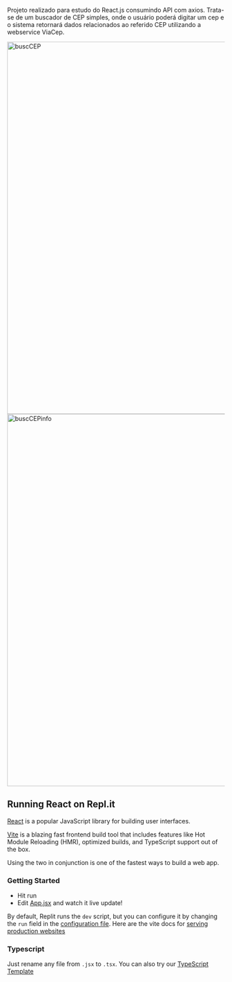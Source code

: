 Projeto realizado para estudo do React.js consumindo API com axios. Trata-se de um buscador de CEP simples, onde o usuário poderá digitar um cep e o sistema retornará dados relacionados ao referido CEP utilizando a webservice ViaCep. 

<img width="860" alt="buscCEP" src="https://user-images.githubusercontent.com/90211249/193926896-39138a1e-038a-4b52-bf97-3dac907823b7.png">
<img width="860" alt="buscCEPinfo" src="https://user-images.githubusercontent.com/90211249/193926929-e185baca-529f-4d1c-a259-de5d7c9083e3.png">



## Running React on Repl.it

[React](https://reactjs.org/) is a popular JavaScript library for building user interfaces.

[Vite](https://vitejs.dev/) is a blazing fast frontend build tool that includes features like Hot Module Reloading (HMR), optimized builds, and TypeScript support out of the box.

Using the two in conjunction is one of the fastest ways to build a web app.

### Getting Started
- Hit run
- Edit [App.jsx](#src/App.jsx) and watch it live update!

By default, Replit runs the `dev` script, but you can configure it by changing the `run` field in the [configuration file](#.replit). Here are the vite docs for [serving production websites](https://vitejs.dev/guide/build.html)

### Typescript

Just rename any file from `.jsx` to `.tsx`. You can also try our [TypeScript Template](https://replit.com/@replit/React-TypeScript)
